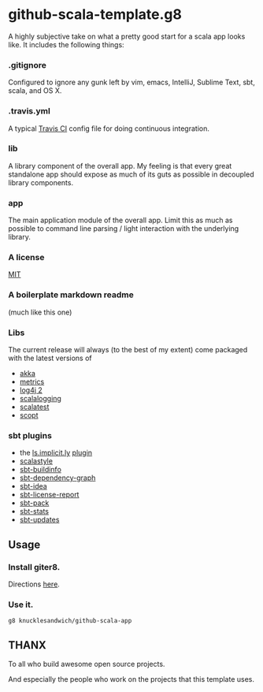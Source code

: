 # github-scala-template.g8

A highly subjective take on what a pretty good start for 
a scala app looks like. It includes the following things:

### .gitignore
Configured to ignore any gunk left by vim, emacs, IntelliJ, Sublime Text, sbt, scala, and OS X.

### .travis.yml
A typical [Travis CI](https://travis-ci.org) config file for doing continuous integration.

### lib
A library component of the overall app. My feeling is that every great standalone app should expose as much of its guts as possible in decoupled library components.

### app
The main application module of the overall app. Limit this as much as possible to command line parsing / light interaction with the underlying library.

### A license
[MIT](http://opensource.org/licenses/MIT)

### A boilerplate markdown readme
(much like this one)

### Libs
The current release will always (to the best of my extent) come packaged with the latest versions of

* [akka](http://akka.io/)
* [metrics](http://metrics.codahale.com/manual/)
* [log4j 2](https://logging.apache.org/log4j/2.x/)
* [scalalogging](https://github.com/typesafehub/scalalogging)
* [scalatest](http://www.scalatest.org/)
* [scopt](https://github.com/scopt/scopt)

### sbt plugins
* the [ls.implicit.ly](http://ls.implicit.ly/) [plugin](https://github.com/softprops/ls)
* [scalastyle](http://www.scalastyle.org/)
* [sbt-buildinfo](https://github.com/sbt/sbt-buildinfo)
* [sbt-dependency-graph](https://github.com/jrudolph/sbt-dependency-graph)
* [sbt-idea](https://github.com/mpeltonen/sbt-idea)
* [sbt-license-report](https://github.com/sbt/sbt-license-report)
* [sbt-pack](https://github.com/xerial/sbt-pack)
* [sbt-stats](https://github.com/orrsella/sbt-stats)
* [sbt-updates](https://github.com/rtimush/sbt-updates)

## Usage

### Install giter8.
Directions [here](https://github.com/n8han/giter8).

### Use it.
```
g8 knucklesandwich/github-scala-app
```

## THANX

To all who build awesome open source projects.

And especially the people who work on the projects that this template uses.



